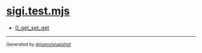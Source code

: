 # [sigi.test.mjs](../sigi.test.mjs)


- [0_get_set_get](0_get_set_get/0_get_set_get.md)

---

<sub>
  Generated by <a href="https://github.com/jsenv/core/tree/main/packages/tooling/snapshot">@jsenv/snapshot</a>
</sub>
